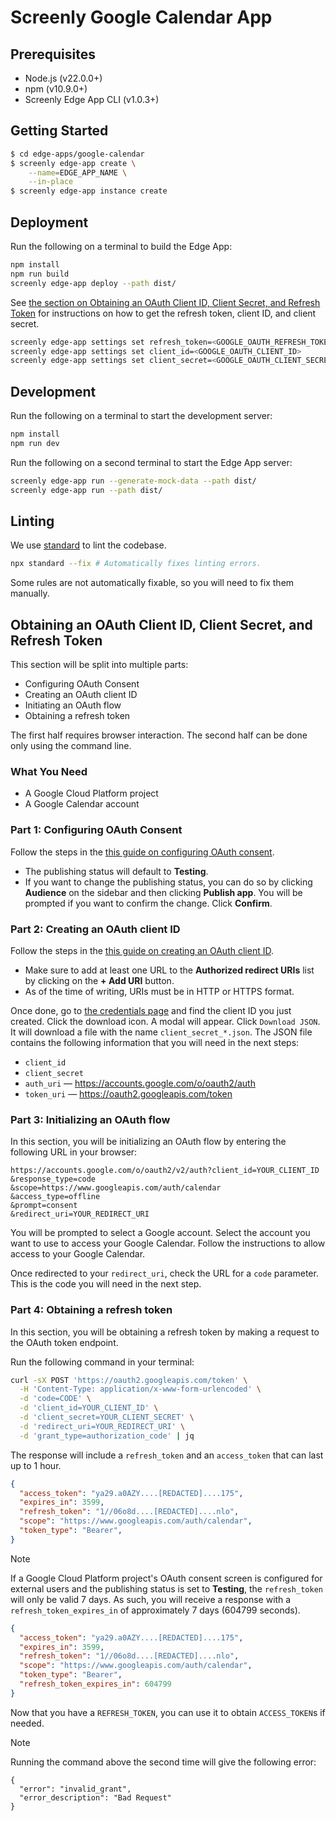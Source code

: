 # Screenly Google Calendar App

## Prerequisites

- Node.js (v22.0.0+)
- npm (v10.9.0+)
- Screenly Edge App CLI (v1.0.3+)

## Getting Started

```bash
$ cd edge-apps/google-calendar
$ screenly edge-app create \
    --name=EDGE_APP_NAME \
    --in-place
$ screenly edge-app instance create
```

## Deployment

Run the following on a terminal to build the Edge App:

```bash
npm install
npm run build
screenly edge-app deploy --path dist/
```

See [the section on Obtaining an OAuth Client ID, Client Secret, and Refresh Token](#obtaining-an-oauth-client-id-client-secret-and-refresh-token) for instructions on how to get the refresh token, client ID, and client secret.

```bash
screenly edge-app settings set refresh_token=<GOOGLE_OAUTH_REFRESH_TOKEN>
screenly edge-app settings set client_id=<GOOGLE_OAUTH_CLIENT_ID>
screenly edge-app settings set client_secret=<GOOGLE_OAUTH_CLIENT_SECRET>
```

## Development

Run the following on a terminal to start the development server:

```bash
npm install
npm run dev
```

Run the following on a second terminal to start the Edge App server:

```bash
screenly edge-app run --generate-mock-data --path dist/
screenly edge-app run --path dist/
```

## Linting

We use [standard](https://standardjs.com/) to lint the codebase.

```bash
npx standard --fix # Automatically fixes linting errors.
```

Some rules are not automatically fixable, so you will need to fix them manually.

## Obtaining an OAuth Client ID, Client Secret, and Refresh Token

This section will be split into multiple parts:
- Configuring OAuth Consent
- Creating an OAuth client ID
- Initiating an OAuth flow
- Obtaining a refresh token

The first half requires browser interaction. The second half can be done only using the command line.

### What You Need

- A Google Cloud Platform project
- A Google Calendar account

### Part 1: Configuring OAuth Consent

Follow the steps in the [this guide on configuring OAuth consent](https://developers.google.com/workspace/guides/configure-oauth-consent).

- The publishing status will default to **Testing**.
- If you want to change the publishing status, you can do so by clicking **Audience** on the sidebar and then clicking **Publish app**. You will be prompted if you want to confirm the change. Click **Confirm**.

### Part 2: Creating an OAuth client ID

Follow the steps in the [this guide on creating an OAuth client ID](https://developers.google.com/workspace/guides/create-credentials#oauth-client-id).

- Make sure to add at least one URL to the **Authorized redirect URIs** list by clicking on the **+ Add URI** button.
- As of the time of writing, URIs must be in HTTP or HTTPS format.

Once done, go to [the credentials page](https://console.cloud.google.com/apis/credentials) and find the client ID you just created. Click the download icon. A modal will appear. Click `Download JSON`. It will download a file with the name `client_secret_*.json`. The JSON file contains the following information that you will need in the next steps:

- `client_id`
- `client_secret`
- `auth_uri` &mdash; <https://accounts.google.com/o/oauth2/auth>
- `token_uri` &mdash; <https://oauth2.googleapis.com/token>

### Part 3: Initializing an OAuth flow

In this section, you will be initializing an OAuth flow by entering the following URL in your browser:

```plaintext
https://accounts.google.com/o/oauth2/v2/auth?client_id=YOUR_CLIENT_ID
&response_type=code
&scope=https://www.googleapis.com/auth/calendar
&access_type=offline
&prompt=consent
&redirect_uri=YOUR_REDIRECT_URI
```

You will be prompted to select a Google account. Select the account you want to use to access your Google Calendar. Follow the instructions to allow access to your Google Calendar.

Once redirected to your `redirect_uri`, check the URL for a `code` parameter. This is the code you will need in the next step.

### Part 4: Obtaining a refresh token

In this section, you will be obtaining a refresh token by making a request to the OAuth token endpoint.

Run the following command in your terminal:

```bash
curl -sX POST 'https://oauth2.googleapis.com/token' \
  -H 'Content-Type: application/x-www-form-urlencoded' \
  -d 'code=CODE' \
  -d 'client_id=YOUR_CLIENT_ID' \
  -d 'client_secret=YOUR_CLIENT_SECRET' \
  -d 'redirect_uri=YOUR_REDIRECT_URI' \
  -d 'grant_type=authorization_code' | jq
```

The response will include a `refresh_token` and an `access_token` that can last up to 1 hour.

```json
{
  "access_token": "ya29.a0AZY....[REDACTED]....175",
  "expires_in": 3599,
  "refresh_token": "1//06o8d....[REDACTED]....nlo",
  "scope": "https://www.googleapis.com/auth/calendar",
  "token_type": "Bearer",
}
```

> [!NOTE]
> If a Google Cloud Platform project's OAuth consent screen is configured for external users and the publishing status is set to **Testing**, the `refresh_token` will only be valid 7 days. As such, you will receive a response with a `refresh_token_expires_in` of approximately 7 days (604799 seconds).
>
> ```json
> {
>   "access_token": "ya29.a0AZY....[REDACTED]....175",
>   "expires_in": 3599,
>   "refresh_token": "1//06o8d....[REDACTED]....nlo",
>   "scope": "https://www.googleapis.com/auth/calendar",
>   "token_type": "Bearer",
>   "refresh_token_expires_in": 604799
> }
> ```

Now that you have a `REFRESH_TOKEN`, you can use it to obtain `ACCESS_TOKEN`s if needed.

> [!NOTE]
> Running the command above the second time will give the following error:
>
> ```plaintext
> {
>   "error": "invalid_grant",
>   "error_description": "Bad Request"
> }
> ```
